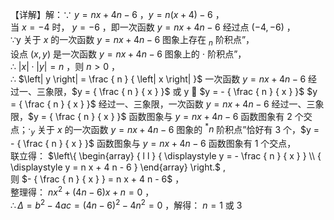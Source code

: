 【详解】解：∵ $y = n x + 4 n - 6$ ，$y = n { \bigl ( } x + 4 { \bigr ) } - 6$ ，  
当 $x = - 4$ 时， $y = - 6$ ，即一次函数 $y = n x + 4 n - 6$ 经过点 $\left( - 4 , - 6 \right)$ ，  
∵y 关于 $x$ 的一次函数 $y = n x + 4 n - 6$ 图象上存在 $_ n$ 阶积点”，  
设点 $\left( x , y \right)$ 是一次函数 $y = n x + 4 n - 6$ 图象上的 $\cdot$ 阶积点”，  
∴ $\left| x \right| \cdot \left| y \right| = n$ ，则 $n > 0$ ，  
∴ $\left| y \right| = \frac { n } { \left| x \right| }$ 一次函数 $y = n x + 4 n - 6$ 经过一、三象限，$y = { \frac { n } { x } }$ 或 y  $y = - { \frac { n } { x } }$ $y = { \frac { n } { x } }$ 经过一、三象限，一次函数 $y = n x + 4 n - 6$ 经过一、三象限，$y = { \frac { n } { x } }$ 函数图象与 $y = n x + 4 n - 6$ 函数图象有 2 个交点；$\cdot _ { y }$ 关于 $x$ 的一次函数 $y = n x + 4 n - 6$ 图象的 $^ { * } n$ 阶积点”恰好有 3 个，$y = - { \frac { n } { x } }$ 函数图象与 $y = n x + 4 n - 6$ 函数图象有 1 个交点，  
联立得： $\left\{ \begin{array} { l l } { \displaystyle y = - \frac { n } { x } } \\ { \displaystyle y = n x + 4 n - 6 } \end{array} \right.$ ,  
则 $- { \frac { n } { x } } = n x + 4 n - 6$ ，  
整理得： $n x ^ { 2 } + ( 4 n - 6 ) x + n = 0$ ，  
$\therefore \Delta = b ^ { 2 } - 4 a c = \left( 4 n - 6 \right) ^ { 2 } - 4 n ^ { 2 } = 0$ ，解得： $n = 1$ 或 3
